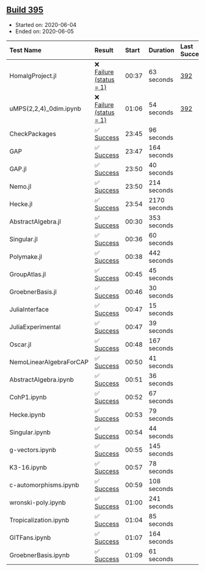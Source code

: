 ## [Build 395](https://oscarci.mathematik.uni-kl.de/job/oscar-julia-1.4/395/)

* Started on: 2020-06-04
* Ended on: 2020-06-05

| Test Name    | Result | Start | Duration | Last Success | First Failure |
|:-------------|:-------|:------|:---------|:-------------|:--------------|
| HomalgProject.jl | ❌ [Failure (status = 1)](https://oscarci.mathematik.uni-kl.de/job/oscar-julia-1.4/395/artifact/logs/build-395/HomalgProject.jl.log) | 00:37 | 63 seconds | [392](https://oscarci.mathematik.uni-kl.de/job/oscar-julia-1.4/392/) | [393](https://oscarci.mathematik.uni-kl.de/job/oscar-julia-1.4/393/) |
| uMPS(2,2,4)_0dim.ipynb | ❌ [Failure (status = 1)](https://oscarci.mathematik.uni-kl.de/job/oscar-julia-1.4/395/artifact/logs/build-395/uMPS-2-2-4-_0dim.ipynb.log) | 01:06 | 54 seconds | [392](https://oscarci.mathematik.uni-kl.de/job/oscar-julia-1.4/392/) | [393](https://oscarci.mathematik.uni-kl.de/job/oscar-julia-1.4/393/) |
| CheckPackages | ✅ [Success](https://oscarci.mathematik.uni-kl.de/job/oscar-julia-1.4/395/artifact/logs/build-395/CheckPackages.log) | 23:45 | 96 seconds |  |  |
| GAP | ✅ [Success](https://oscarci.mathematik.uni-kl.de/job/oscar-julia-1.4/395/artifact/logs/build-395/GAP.log) | 23:47 | 164 seconds |  |  |
| GAP.jl | ✅ [Success](https://oscarci.mathematik.uni-kl.de/job/oscar-julia-1.4/395/artifact/logs/build-395/GAP.jl.log) | 23:50 | 40 seconds |  |  |
| Nemo.jl | ✅ [Success](https://oscarci.mathematik.uni-kl.de/job/oscar-julia-1.4/395/artifact/logs/build-395/Nemo.jl.log) | 23:50 | 214 seconds |  |  |
| Hecke.jl | ✅ [Success](https://oscarci.mathematik.uni-kl.de/job/oscar-julia-1.4/395/artifact/logs/build-395/Hecke.jl.log) | 23:54 | 2170 seconds |  |  |
| AbstractAlgebra.jl | ✅ [Success](https://oscarci.mathematik.uni-kl.de/job/oscar-julia-1.4/395/artifact/logs/build-395/AbstractAlgebra.jl.log) | 00:30 | 353 seconds |  |  |
| Singular.jl | ✅ [Success](https://oscarci.mathematik.uni-kl.de/job/oscar-julia-1.4/395/artifact/logs/build-395/Singular.jl.log) | 00:36 | 60 seconds |  |  |
| Polymake.jl | ✅ [Success](https://oscarci.mathematik.uni-kl.de/job/oscar-julia-1.4/395/artifact/logs/build-395/Polymake.jl.log) | 00:38 | 442 seconds |  |  |
| GroupAtlas.jl | ✅ [Success](https://oscarci.mathematik.uni-kl.de/job/oscar-julia-1.4/395/artifact/logs/build-395/GroupAtlas.jl.log) | 00:45 | 45 seconds |  |  |
| GroebnerBasis.jl | ✅ [Success](https://oscarci.mathematik.uni-kl.de/job/oscar-julia-1.4/395/artifact/logs/build-395/GroebnerBasis.jl.log) | 00:46 | 30 seconds |  |  |
| JuliaInterface | ✅ [Success](https://oscarci.mathematik.uni-kl.de/job/oscar-julia-1.4/395/artifact/logs/build-395/JuliaInterface.log) | 00:47 | 15 seconds |  |  |
| JuliaExperimental | ✅ [Success](https://oscarci.mathematik.uni-kl.de/job/oscar-julia-1.4/395/artifact/logs/build-395/JuliaExperimental.log) | 00:47 | 39 seconds |  |  |
| Oscar.jl | ✅ [Success](https://oscarci.mathematik.uni-kl.de/job/oscar-julia-1.4/395/artifact/logs/build-395/Oscar.jl.log) | 00:48 | 167 seconds |  |  |
| NemoLinearAlgebraForCAP | ✅ [Success](https://oscarci.mathematik.uni-kl.de/job/oscar-julia-1.4/395/artifact/logs/build-395/NemoLinearAlgebraForCAP.log) | 00:50 | 41 seconds |  |  |
| AbstractAlgebra.ipynb | ✅ [Success](https://oscarci.mathematik.uni-kl.de/job/oscar-julia-1.4/395/artifact/logs/build-395/AbstractAlgebra.ipynb.log) | 00:51 | 36 seconds |  |  |
| CohP1.ipynb | ✅ [Success](https://oscarci.mathematik.uni-kl.de/job/oscar-julia-1.4/395/artifact/logs/build-395/CohP1.ipynb.log) | 00:52 | 67 seconds |  |  |
| Hecke.ipynb | ✅ [Success](https://oscarci.mathematik.uni-kl.de/job/oscar-julia-1.4/395/artifact/logs/build-395/Hecke.ipynb.log) | 00:53 | 79 seconds |  |  |
| Singular.ipynb | ✅ [Success](https://oscarci.mathematik.uni-kl.de/job/oscar-julia-1.4/395/artifact/logs/build-395/Singular.ipynb.log) | 00:54 | 44 seconds |  |  |
| g-vectors.ipynb | ✅ [Success](https://oscarci.mathematik.uni-kl.de/job/oscar-julia-1.4/395/artifact/logs/build-395/g-vectors.ipynb.log) | 00:55 | 145 seconds |  |  |
| K3-16.ipynb | ✅ [Success](https://oscarci.mathematik.uni-kl.de/job/oscar-julia-1.4/395/artifact/logs/build-395/K3-16.ipynb.log) | 00:57 | 78 seconds |  |  |
| c-automorphisms.ipynb | ✅ [Success](https://oscarci.mathematik.uni-kl.de/job/oscar-julia-1.4/395/artifact/logs/build-395/c-automorphisms.ipynb.log) | 00:59 | 108 seconds |  |  |
| wronski-poly.ipynb | ✅ [Success](https://oscarci.mathematik.uni-kl.de/job/oscar-julia-1.4/395/artifact/logs/build-395/wronski-poly.ipynb.log) | 01:00 | 241 seconds |  |  |
| Tropicalization.ipynb | ✅ [Success](https://oscarci.mathematik.uni-kl.de/job/oscar-julia-1.4/395/artifact/logs/build-395/Tropicalization.ipynb.log) | 01:04 | 85 seconds |  |  |
| GITFans.ipynb | ✅ [Success](https://oscarci.mathematik.uni-kl.de/job/oscar-julia-1.4/395/artifact/logs/build-395/GITFans.ipynb.log) | 01:07 | 164 seconds |  |  |
| GroebnerBasis.ipynb | ✅ [Success](https://oscarci.mathematik.uni-kl.de/job/oscar-julia-1.4/395/artifact/logs/build-395/GroebnerBasis.ipynb.log) | 01:09 | 61 seconds |  |  |
